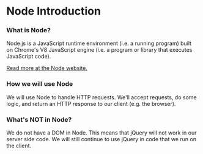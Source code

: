 # Node Introduction

### What is Node?

Node.js is a JavaScript runtime environment (i.e. a running program) built on Chrome's V8 JavaScript
engine (i.e. a program or library that executes JavaScript code).

[Read more at the Node website.](https://nodejs.org/en/)


### How we will use Node

We will use Node to handle HTTP requests. We'll accept requests, do some logic, and return an HTTP response to our client (e.g. the browser).


### What's NOT in Node?

We do not have a DOM in Node. This means that jQuery will not work in our server side code. We will still continue to use jQuery in code that we run on the client.
